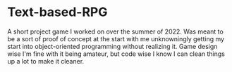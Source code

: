 # Text-based-RPG
A short project game I worked on over the summer of 2022. Was meant to be a sort of proof of concept at the start with me unknowningly getting my start into object-oriented programming without realizing it. Game design wise I'm fine with it being amateur, but code wise I know I can clean things up a lot to make it cleaner.
